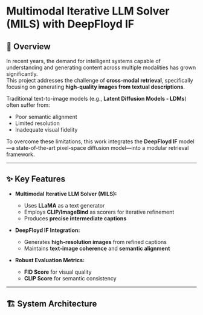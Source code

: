 # Multimodal Iterative LLM Solver (MILS) with DeepFloyd IF

## 🚀 Overview  
In recent years, the demand for intelligent systems capable of understanding and generating content across multiple modalities has grown significantly.  
This project addresses the challenge of **cross-modal retrieval**, specifically focusing on generating **high-quality images from textual descriptions**.  

Traditional text-to-image models (e.g., **Latent Diffusion Models - LDMs**) often suffer from:  
- Poor semantic alignment  
- Limited resolution  
- Inadequate visual fidelity  

To overcome these limitations, this work integrates the **DeepFloyd IF** model—a state-of-the-art pixel-space diffusion model—into a modular retrieval framework.  

---

## ✨ Key Features  
- **Multimodal Iterative LLM Solver (MILS):**  
  - Uses **LLaMA** as a text generator  
  - Employs **CLIP/ImageBind** as scorers for iterative refinement  
  - Produces **precise intermediate captions**  

- **DeepFloyd IF Integration:**  
  - Generates **high-resolution images** from refined captions  
  - Maintains **text-image coherence** and **semantic alignment**  

- **Robust Evaluation Metrics:**  
  - **FID Score** for visual quality  
  - **CLIP Score** for semantic consistency  

---

## 🏗️ System Architecture  


